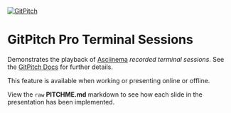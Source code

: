 [![GitPitch](https://gitpitch.com/assets/badge.svg)](https://gitpitch.com/gitpitch/feature-demo/pro-terminal-sessions)

# GitPitch Pro Terminal Sessions

Demonstrates the playback of <a target="_blank" href="https://asciinema.org">Asciinema</a> *recorded terminal sessions*. See the [GitPitch Docs](https://gitpitch.com/docs/code-features/terminal-sessions) for further details.

This feature is available when working or presenting online or offline.

View the `raw` **PITCHME.md** markdown to see how each slide in the presentation has been implemented.
